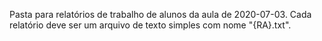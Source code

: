Pasta para relatórios de trabalho de alunos da aula de 2020-07-03.
Cada relatório deve ser um arquivo de texto simples com nome "{RA}.txt".
